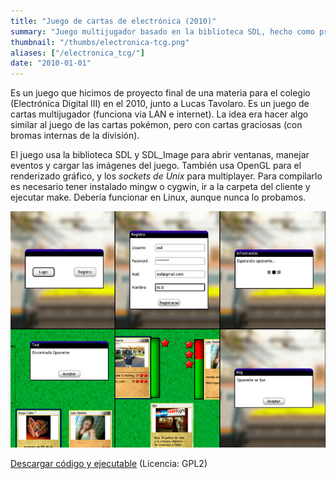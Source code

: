 ```yaml
---
title: "Juego de cartas de electrónica (2010)"
summary: "Juego multijugador basado en la biblioteca SDL, hecho como proyecto final para una materia."
thumbnail: "/thumbs/electronica-tcg.png"
aliases: ["/electronica_tcg/"]
date: "2010-01-01"
---
```


Es un juego que hicimos de proyecto final de una materia para el colegio (Electrónica Digital III) en el 2010, junto a Lucas Tavolaro. Es un juego de cartas multijugador (funciona via LAN e internet). La idea era hacer algo similar al juego de las cartas pokémon, pero con cartas graciosas (con bromas internas de la división). 

El juego usa la biblioteca SDL y SDL_Image para abrir ventanas, manejar eventos y cargar las imágenes del juego. También usa OpenGL para el renderizado gráfico, y los *sockets de Unix* para multiplayer. Para compilarlo es necesario tener instalado mingw o cygwin, ir a la carpeta del cliente y ejecutar make. Debería funcionar en Linux, aunque nunca lo probamos.

![Trading card game](/images/tcgort.jpg)

[Descargar código y ejecutable](https://code.google.com/p/electronica-tgc/)
(Licencia: GPL2)
